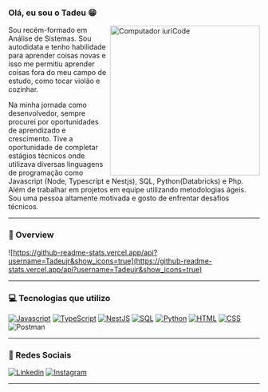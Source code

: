 ### Olá, eu sou o Tadeu 😁
<img src="https://raw.githubusercontent.com/MicaelliMedeiros/micaellimedeiros/master/image/computer-illustration.png" min-width="300px" max-width="300px" width="300px" align="right" alt="Computador iuriCode">

<p align="left"> 
Sou recém-formado em Análise de Sistemas. Sou autodidata e tenho habilidade para aprender coisas novas e isso me permitiu aprender coisas fora do meu campo de estudo, como tocar violão e cozinhar. 

Na minha jornada como desenvolvedor, sempre procurei por oportunidades de aprendizado e crescimento. Tive a oportunidade de completar estágios técnicos onde utilizava diversas linguagens de programação como Javascript (Node, Typescript e Nestjs), SQL, Python(Databricks) e Php. Além de trabalhar em projetos em equipe utilizando metodologias ágeis. Sou uma pessoa altamente motivada e gosto de enfrentar desafios técnicos. 
</p>

_______________________________________
### 🔎 Overview <p> 

  ![https://github-readme-stats.vercel.app/api?username=Tadeujr&show_icons=true](https://github-readme-stats.vercel.app/api?username=Tadeujr&show_icons=true)


_______________________________________
### 💻 Tecnologias que utilizo 


[![Javascript](https://img.shields.io/badge/JavaScript-323330?style=for-the-badge&logo=javascript&logoColor=F7DF1E)](https://github.com/Tadeujr/lista-backend)
[![TypeScript](https://img.shields.io/badge/TypeScript-007ACC?style=for-the-badge&logo=typescript&logoColor=white)](https://github.com/Tadeujr/lista-backend) [![NestJS](https://img.shields.io/badge/nestjs-%23E0234E.svg?style=for-the-badge&logo=nestjs&logoColor=white)](https://github.com/Tadeujr/lista-backend) [![SQL](https://img.shields.io/badge/PostgreSQL-316192?style=for-the-badge&logo=postgresql&logoColor=white)](https://github.com/Tadeujr/trab01-Banco-de-Dados)
[![Python](https://img.shields.io/badge/Python-3776AB?style=for-the-badge&logo=python&logoColor=white)](https://github.com/Tadeujr/Parser)
[![HTML](https://img.shields.io/badge/HTML5-E34F26?style=for-the-badge&logo=html5&logoColor=white)](https://github.com/Tadeujr/lista-front) [![CSS](https://img.shields.io/badge/CSS3-1572B6?style=for-the-badge&logo=css3&logoColor=white)](https://github.com/Tadeujr/lista-front) 
![Postman](https://img.shields.io/badge/Postman-FF6C37?style=for-the-badge&logo=postman&logoColor=white)

_______________________________________ 
### 🧡 Redes Sociais 
[![Linkedin](https://img.shields.io/badge/LinkedIn-0077B5?style=for-the-badge&logo=linkedin&logoColor=white)](https://www.linkedin.com/in/tadeujr/)
[![Instagram](https://img.shields.io/badge/Instagram-E4405F?style=for-the-badge&logo=instagram&logoColor=white)](https://www.instagram.com/tadeupmjr/)
  
_______________________________________




